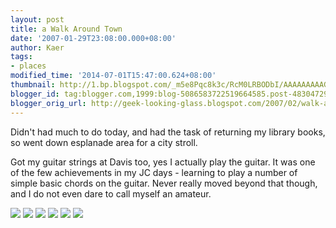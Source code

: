 ```yaml
---
layout: post
title: a Walk Around Town
date: '2007-01-29T23:08:00.000+08:00'
author: Kaer
tags:
- places
modified_time: '2014-07-01T15:47:00.624+08:00'
thumbnail: http://1.bp.blogspot.com/_m5e8Pqc8k3c/RcM0LRBODbI/AAAAAAAAAGE/GwrEFx5FTkQ/s72-c/DSCF0408.jpg
blogger_id: tag:blogger.com,1999:blog-5086583722519664585.post-4830472917769485107
blogger_orig_url: http://geek-looking-glass.blogspot.com/2007/02/walk-around-town.html
---
```


Didn't had much to do today, and had the task of 
returning my library books, so went down esplanade area for a city stroll. 

Got my guitar strings at Davis too, yes I actually play the guitar. 
It was one of the few achievements in my JC days - learning to play a number of simple basic chords on the guitar. 
Never really moved beyond that though, and I do not even dare to call myself 
an amateur.

![](http://1.bp.blogspot.com/_m5e8Pqc8k3c/RcM0LRBODbI/AAAAAAAAAGE/GwrEFx5FTkQ/s1600/DSCF0408.jpg)
![](http://4.bp.blogspot.com/_m5e8Pqc8k3c/RcM06BBODcI/AAAAAAAAAGM/79YNfB8L16Y/s1600/DSCF0409.jpg)
![](http://4.bp.blogspot.com/_m5e8Pqc8k3c/RcM17BBODdI/AAAAAAAAAGU/eUyQUoM1IxM/s1600/DSCF0416.jpg)
![](http://1.bp.blogspot.com/_m5e8Pqc8k3c/RcM2bRBODeI/AAAAAAAAAGc/Ya0B7uiVNzQ/s1600/DSCF0422.jpg)
![](http://3.bp.blogspot.com/_m5e8Pqc8k3c/RcM3IxBODfI/AAAAAAAAAGk/Ov1keK4eeqk/s1600/DSCF0427.jpg)
![](http://3.bp.blogspot.com/_m5e8Pqc8k3c/RcM39xBODgI/AAAAAAAAAGs/n-YIDOVIpIs/s1600/DSCF0432.jpg)